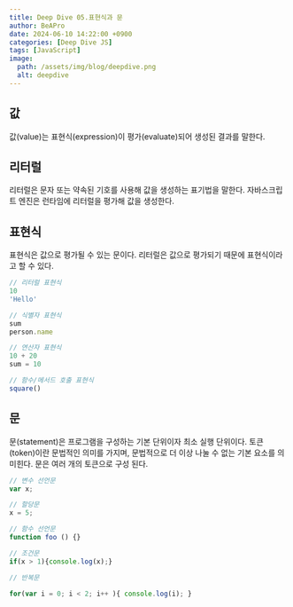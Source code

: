 ```yaml
---
title: Deep Dive 05.표현식과 문
author: BeAPro
date: 2024-06-10 14:22:00 +0900
categories: [Deep Dive JS]
tags: [JavaScript]
image:
  path: /assets/img/blog/deepdive.png
  alt: deepdive
---
```

## **값**
값(value)는 표현식(expression)이 평가(evaluate)되어 생성된 결과를 말한다.

## **리터럴**
리터럴은 문자 또는 약속된 기호를 사용해 값을 생성하는 표기법을 말한다.
자바스크립트 엔진은 런타임에 리터럴을 평가해 값을 생성한다.

## **표현식**
표현식은 값으로 평가될 수 있는 문이다.
리터럴은 값으로 평가되기 때문에 표현식이라고 할 수 있다.

```js
// 리터럴 표현식
10
'Hello'

// 식별자 표현식
sum
person.name

// 연산자 표현식
10 + 20
sum = 10

// 함수/메서드 호출 표현식
square()
```

## **문**
문(statement)은 프로그램을 구성하는 기본 단위이자 최소 실행 단위이다.
토큰(token)이란 문법적인 의미를 가지며, 문법적으로 더 이상 나눌 수 없는 기본 요소를 의미힌다.
문은 여러 개의 토큰으로 구성 된다.

```js
// 변수 선언문
var x;

// 할당문
x = 5;

// 함수 선언문
function foo () {}

// 조건문
if(x > 1){console.log(x);}

// 반복문

for(var i = 0; i < 2; i++ ){ console.log(i); }

```